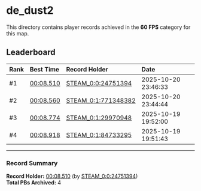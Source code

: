 # de_dust2

This directory contains player records achieved in the **60 FPS** category for this map.

## Leaderboard

| Rank | Best Time | Record Holder | Date                |
| :--- | :-------- | :------------ | :------------------ |
| #1   | [00:08.510](./00008510_STEAM_0_0_24751394_20251020-234633.zip) | [STEAM_0:0:24751394](https://speedrun16.com/profile/STEAM_0:0:24751394)   | 2025-10-20 23:46:33 |
| #2   | [00:08.560](./00008560_STEAM_0_1_771348382_20251020-234444.zip) | [STEAM_0:1:771348382](https://speedrun16.com/profile/STEAM_0:1:771348382)   | 2025-10-20 23:44:44 |
| #3   | [00:08.774](./00008774_STEAM_0_1_29970948_20251019-195200.zip) | [STEAM_0:1:29970948](https://speedrun16.com/profile/STEAM_0:1:29970948)   | 2025-10-19 19:52:00 |
| #4   | [00:08.918](./00008918_STEAM_0_1_84733295_20251019-195143.zip) | [STEAM_0:1:84733295](https://speedrun16.com/profile/STEAM_0:1:84733295)   | 2025-10-19 19:51:43 |

---

### Record Summary
**Record Holder:** [00:08.510](./00008510_STEAM_0_0_24751394_20251020-234633.zip) (by [STEAM_0:0:24751394](https://speedrun16.com/profile/STEAM_0:0:24751394))  
**Total PBs Archived:** 4